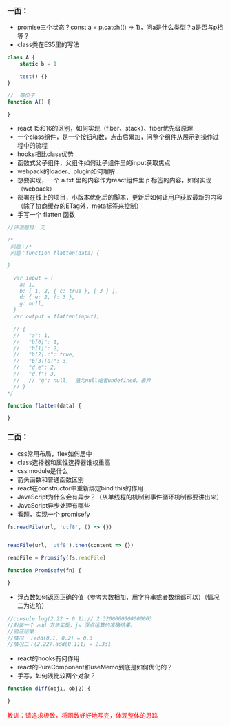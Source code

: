 ### 一面：

- promise三个状态？const a = p.catch(() => 1)，问a是什么类型？a是否与p相等？
- class类在ES5里的写法

```javascript
class A {
    static b = 1

	test() {}
}

//	等价于
function A() {

}
```

- react 15和16的区别，如何实现（fiber、stack）、fiber优先级原理
- 一个class组件，是一个按钮和数，点击后累加，问整个组件从展示到操作过程中的流程
- hooks相比class优势
- 函数式父子组件，父组件如何让子组件里的input获取焦点
- webpack的loader、plugin如何理解
- 想要实现，一个 a.txt 里的内容作为react组件里 p 标签的内容，如何实现（webpack）
- 部署在线上的项目，小版本优化后的脚本，更新后如何让用户获取最新的内容（除了协商缓存的ETag外，meta标签来控制）
- 手写一个 flatten 函数

```javascript
//评测题目: 无

/*
 问题：/*
 问题：function flatten(data) {

}

  var input = {
    a: 1,
    b: [ 1, 2, { c: true }, [ 3 ] ],
    d: { e: 2, f: 3 },
    g: null,
  }
  var output = flatten(input);

  // {
  //   "a": 1,
  //   "b[0]": 1,
  //   "b[1]": 2,
  //   "b[2].c": true,
  //   "b[3][0]": 3,
  //   "d.e": 2,
  //   "d.f": 3,
  //   // "g": null,  值为null或者undefined，丢弃
  // }
*/

function flatten(data) {

}
```

### 二面：

- css常用布局，flex如何居中
- class选择器和属性选择器谁权重高
- css module是什么
- 箭头函数和普通函数区别
- react在constructor中重新绑定bind this的作用
- JavaScript为什么会有异步？（从单线程的机制到事件循环机制都要讲出来）
- JavaScript异步处理有哪些
- 看题，实现一个 promisefy

```javascript
fs.readFile(url, 'utf8', () => {})


readFile(url, 'utf8').then(content => {})

readFile = Promsify(fs.readFile)

function Promisefy(fn) {

}
```

- 浮点数如何返回正确的值（参考大数相加，用字符串或者数组都可以）（情况二为进阶）

```javascript
//console.log(2.22 + 0.1);// 2.3200000000000003
//封装一个 add 方法实现，js 浮点运算的准确结果。
//验证结果:
//情况一：add(0.1, 0.2) = 0.3
//情况二：(2.22).add(0.111) = 2.331
```

- react的hooks有何作用
- react的PureComponent和useMemo到底是如何优化的？
- 手写，如何浅比较两个对象？

```javascript
function diff(obj1, obj2) {

}
```

<font color="red">教训：请追求极致，将函数好好地写完，体现整体的思路</font>


